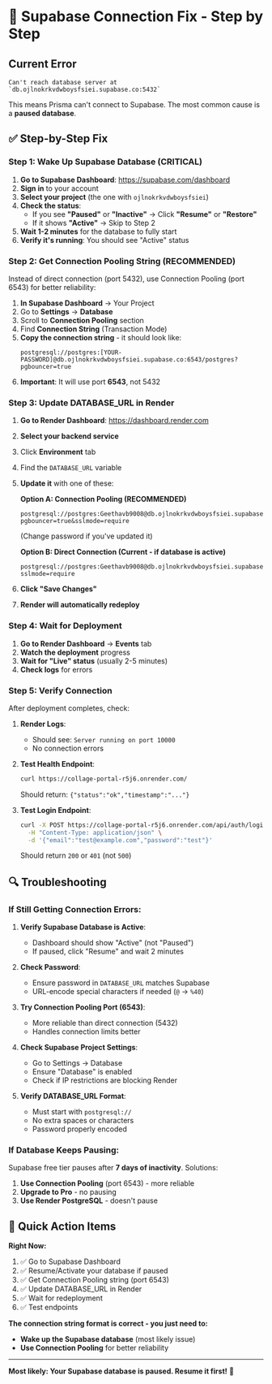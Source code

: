 # 🔧 Supabase Connection Fix - Step by Step

## Current Error
```
Can't reach database server at `db.ojlnokrkvdwboysfsiei.supabase.co:5432`
```

This means Prisma can't connect to Supabase. The most common cause is a **paused database**.

## ✅ Step-by-Step Fix

### Step 1: Wake Up Supabase Database (CRITICAL)

1. **Go to Supabase Dashboard**: https://supabase.com/dashboard
2. **Sign in** to your account
3. **Select your project** (the one with `ojlnokrkvdwboysfsiei`)
4. **Check the status**:
   - If you see **"Paused"** or **"Inactive"** → Click **"Resume"** or **"Restore"**
   - If it shows **"Active"** → Skip to Step 2
5. **Wait 1-2 minutes** for the database to fully start
6. **Verify it's running**: You should see "Active" status

### Step 2: Get Connection Pooling String (RECOMMENDED)

Instead of direct connection (port 5432), use Connection Pooling (port 6543) for better reliability:

1. **In Supabase Dashboard** → Your Project
2. Go to **Settings** → **Database**
3. Scroll to **Connection Pooling** section
4. Find **Connection String** (Transaction Mode)
5. **Copy the connection string** - it should look like:
   ```
   postgresql://postgres:[YOUR-PASSWORD]@db.ojlnokrkvdwboysfsiei.supabase.co:6543/postgres?pgbouncer=true
   ```
6. **Important**: It will use port **6543**, not 5432

### Step 3: Update DATABASE_URL in Render

1. **Go to Render Dashboard**: https://dashboard.render.com
2. **Select your backend service**
3. Click **Environment** tab
4. Find the `DATABASE_URL` variable
5. **Update it** with one of these:

   **Option A: Connection Pooling (RECOMMENDED)**
   ```
   postgresql://postgres:Geethavb9008@db.ojlnokrkvdwboysfsiei.supabase.co:6543/postgres?pgbouncer=true&sslmode=require
   ```
   (Change password if you've updated it)

   **Option B: Direct Connection (Current - if database is active)**
   ```
   postgresql://postgres:Geethavb9008@db.ojlnokrkvdwboysfsiei.supabase.co:5432/postgres?sslmode=require
   ```

6. **Click "Save Changes"**
7. **Render will automatically redeploy**

### Step 4: Wait for Deployment

1. **Go to Render Dashboard** → **Events** tab
2. **Watch the deployment** progress
3. **Wait for "Live" status** (usually 2-5 minutes)
4. **Check logs** for errors

### Step 5: Verify Connection

After deployment completes, check:

1. **Render Logs**:
   - Should see: `Server running on port 10000`
   - No connection errors

2. **Test Health Endpoint**:
   ```bash
   curl https://collage-portal-r5j6.onrender.com/
   ```
   Should return: `{"status":"ok","timestamp":"..."}`

3. **Test Login Endpoint**:
   ```bash
   curl -X POST https://collage-portal-r5j6.onrender.com/api/auth/login \
     -H "Content-Type: application/json" \
     -d '{"email":"test@example.com","password":"test"}'
   ```
   Should return `200` or `401` (not `500`)

## 🔍 Troubleshooting

### If Still Getting Connection Errors:

1. **Verify Supabase Database is Active**:
   - Dashboard should show "Active" (not "Paused")
   - If paused, click "Resume" and wait 2 minutes

2. **Check Password**:
   - Ensure password in `DATABASE_URL` matches Supabase
   - URL-encode special characters if needed (`@` → `%40`)

3. **Try Connection Pooling Port (6543)**:
   - More reliable than direct connection (5432)
   - Handles connection limits better

4. **Check Supabase Project Settings**:
   - Go to Settings → Database
   - Ensure "Database" is enabled
   - Check if IP restrictions are blocking Render

5. **Verify DATABASE_URL Format**:
   - Must start with `postgresql://`
   - No extra spaces or characters
   - Password properly encoded

### If Database Keeps Pausing:

Supabase free tier pauses after **7 days of inactivity**. Solutions:

1. **Use Connection Pooling** (port 6543) - more reliable
2. **Upgrade to Pro** - no pausing
3. **Use Render PostgreSQL** - doesn't pause

## 🎯 Quick Action Items

**Right Now:**
1. ✅ Go to Supabase Dashboard
2. ✅ Resume/Activate your database if paused
3. ✅ Get Connection Pooling string (port 6543)
4. ✅ Update DATABASE_URL in Render
5. ✅ Wait for redeployment
6. ✅ Test endpoints

**The connection string format is correct - you just need to:**
- **Wake up the Supabase database** (most likely issue)
- **Use Connection Pooling** for better reliability

---

**Most likely: Your Supabase database is paused. Resume it first!** 🚀

